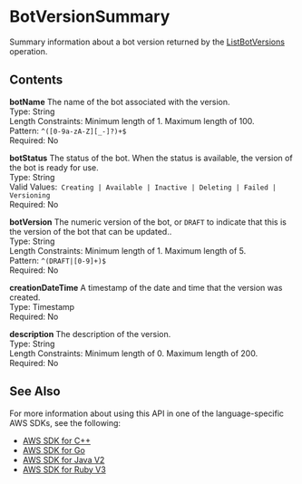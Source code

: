 # BotVersionSummary<a name="API_BotVersionSummary"></a>

Summary information about a bot version returned by the [ListBotVersions](API_ListBotVersions.md) operation\.

## Contents<a name="API_BotVersionSummary_Contents"></a>

 **botName**   <a name="lexv2-Type-BotVersionSummary-botName"></a>
The name of the bot associated with the version\.  
Type: String  
Length Constraints: Minimum length of 1\. Maximum length of 100\.  
Pattern: `^([0-9a-zA-Z][_-]?)+$`   
Required: No

 **botStatus**   <a name="lexv2-Type-BotVersionSummary-botStatus"></a>
The status of the bot\. When the status is available, the version of the bot is ready for use\.  
Type: String  
Valid Values:` Creating | Available | Inactive | Deleting | Failed | Versioning`   
Required: No

 **botVersion**   <a name="lexv2-Type-BotVersionSummary-botVersion"></a>
The numeric version of the bot, or `DRAFT` to indicate that this is the version of the bot that can be updated\.\.  
Type: String  
Length Constraints: Minimum length of 1\. Maximum length of 5\.  
Pattern: `^(DRAFT|[0-9]+)$`   
Required: No

 **creationDateTime**   <a name="lexv2-Type-BotVersionSummary-creationDateTime"></a>
A timestamp of the date and time that the version was created\.  
Type: Timestamp  
Required: No

 **description**   <a name="lexv2-Type-BotVersionSummary-description"></a>
The description of the version\.  
Type: String  
Length Constraints: Minimum length of 0\. Maximum length of 200\.  
Required: No

## See Also<a name="API_BotVersionSummary_SeeAlso"></a>

For more information about using this API in one of the language\-specific AWS SDKs, see the following:
+  [AWS SDK for C\+\+](https://docs.aws.amazon.com/goto/SdkForCpp/models.lex.v2-2020-08-07/BotVersionSummary) 
+  [AWS SDK for Go](https://docs.aws.amazon.com/goto/SdkForGoV1/models.lex.v2-2020-08-07/BotVersionSummary) 
+  [AWS SDK for Java V2](https://docs.aws.amazon.com/goto/SdkForJavaV2/models.lex.v2-2020-08-07/BotVersionSummary) 
+  [AWS SDK for Ruby V3](https://docs.aws.amazon.com/goto/SdkForRubyV3/models.lex.v2-2020-08-07/BotVersionSummary) 
